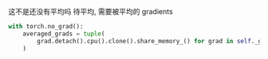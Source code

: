 这不是还没有平均吗
待平均, 需要被平均的 gradients

```py
with torch.no_grad():
    averaged_grads = tuple(
        grad.detach().cpu().clone().share_memory_() for grad in self._grads_from_parameters()
    )
```
